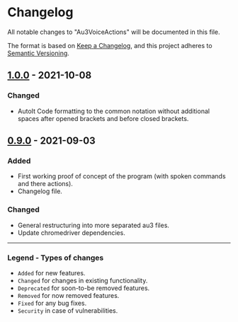 # Changelog

All notable changes to "Au3VoiceActions" will be documented in this file.

The format is based on [Keep a Changelog](https://keepachangelog.com/en/1.0.0/),
and this project adheres to [Semantic Versioning](https://semver.org/spec/v2.0.0.html).

## [1.0.0] - 2021-10-08

### Changed

- AutoIt Code formatting to the common notation without additional spaces after opened brackets and before closed brackets.

## [0.9.0] - 2021-09-03

### Added

- First working proof of concept of the program (with spoken commands and there actions).
- Changelog file.

### Changed

- General restructuring into more separated au3 files.
- Update chromedriver dependencies.

[1.0.0]: https://github.com/Sven-Seyfert/Au3VoiceActions/compare/v0.9.0...v1.0.0
[0.9.0]: https://github.com/Sven-Seyfert/Au3VoiceActions/releases/tag/v0.9.0

---

### Legend - Types of changes
- `Added` for new features.
- `Changed` for changes in existing functionality.
- `Deprecated` for soon-to-be removed features.
- `Removed` for now removed features.
- `Fixed` for any bug fixes.
- `Security` in case of vulnerabilities.
